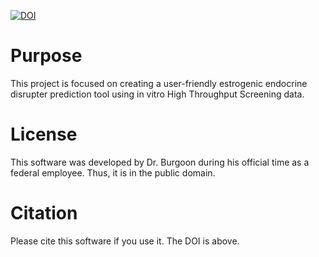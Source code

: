 [![DOI](https://zenodo.org/badge/79276133.svg)](https://zenodo.org/badge/latestdoi/79276133)

# Purpose

This project is focused on creating a user-friendly estrogenic endocrine disrupter prediction tool using in vitro High Throughput Screening data. 

# License

This software was developed by Dr. Burgoon during his official time as a federal employee. Thus, it is in the public domain. 

# Citation

Please cite this software if you use it. The DOI is above.
